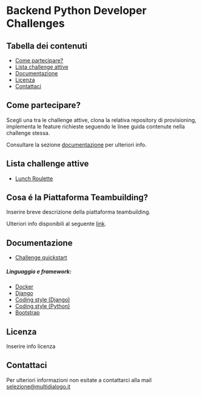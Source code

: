 # Backend Python Developer Challenges

## Tabella dei contenuti
* [Come partecipare?](#come-partecipare)
* [Lista challenge attive](#lista-challenge-attive)
* [Documentazione](#documentazione)
* [Licenza](#licenza)
* [Contattaci](#contattaci)

## Come partecipare?
Scegli una tra le challenge attive, clona la relativa repository di provisioning, implementa le feature richieste 
seguendo le linee guida contenute nella challenge stessa.

Consultare la sezione [documentazione](#documentazione) per ulteriori info.

## Lista challenge attive
* [Lunch Roulette](https://github.com/Multidialogo/teambuilding-app/milestone/1)

## Cosa é la Piattaforma Teambuilding?
Inserire breve descrizione della piattaforma teambuilding. 

Ulteriori info disponibili al seguente [link](https://multidialogo.github.io/docs/empty).

## Documentazione
* [Challenge quickstart](https://multidialogo.github.io/docs/empty)

##### Linguaggio e framework:
* [Docker](https://docs.docker.com/get-started/overview/)
* [Django](https://docs.djangoproject.com/en/4.0/)
* [Coding style (Django)](https://docs.djangoproject.com/en/dev/internals/contributing/writing-code/coding-style/)
* [Coding style (Python)](https://www.python.org/dev/peps/pep-0008/)
* [Bootstrap](https://getbootstrap.com/docs/5.1/getting-started/introduction/)

## Licenza
Inserire info licenza

## Contattaci
Per ulteriori informazioni non esitate a contattarci alla mail [selezione@multidialogo.it](mailto:selezione@multidialogo.it)
